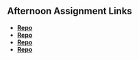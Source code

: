 ## Afternoon Assignment Links

* **[Repo](https://github.com/TylerHigby/Week4Monday)**
* **[Repo](https://github.com/TylerHigby/Week4Tuesday)**
* **[Repo](https://github.com/TylerHigby/Week4Wednesdayv2)**
* **[Repo](https://github.com/TylerHigby/gifted)**

